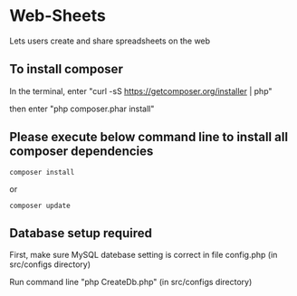 # Web-Sheets

Lets users create and share spreadsheets on the web

## To install composer

In the terminal, enter "curl -sS https://getcomposer.org/installer | php"

then enter "php composer.phar install"

## Please execute below command line to install all composer dependencies

```composer install ```

or

```composer update ```

## Database setup required

First, make sure MySQL datebase setting is correct in file config.php (in src/configs directory)

Run command line "php CreateDb.php" (in src/configs directory)

